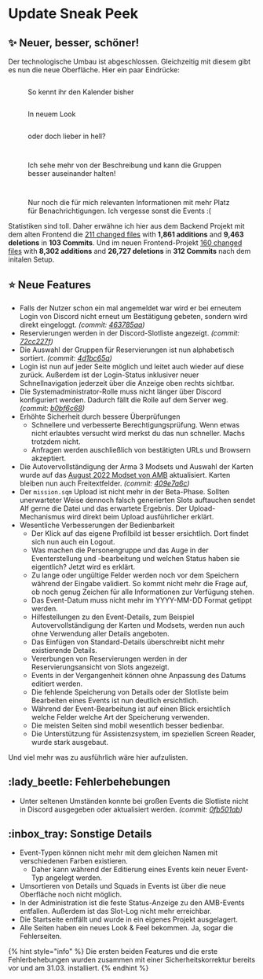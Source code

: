 # Update Sneak Peek

## :sparkles: Neuer, besser, schöner!

Der technologische Umbau ist abgeschlossen. Gleichzeitig mit diesem gibt es nun die neue Oberfläche. Hier ein paar Eindrücke:

<div>

<figure><img src="../../.gitbook/assets/Changelog-112022-Calendar-Old.png" alt=""><figcaption><p>So kennt ihr den Kalender bisher</p></figcaption></figure>

 

<figure><img src="../../.gitbook/assets/Changelog-112022-Calendar-New.png" alt=""><figcaption><p>In neuem Look</p></figcaption></figure>

 

<figure><img src="../../.gitbook/assets/Changelog-112022-Calendar-New-Light.png" alt=""><figcaption><p>oder doch lieber in hell?</p></figcaption></figure>

</div>

<div>

<figure><img src="../../.gitbook/assets/Changelog-112022-EventDetails-Old.png" alt=""><figcaption></figcaption></figure>

 

<figure><img src="../../.gitbook/assets/Changelog-112022-EventDetails-New.png" alt=""><figcaption><p>Ich sehe mehr von der Beschreibung und kann die Gruppen besser auseinander halten!</p></figcaption></figure>

</div>

<div>

<figure><img src="../../.gitbook/assets/Changelog-112022-Profile-Old.png" alt=""><figcaption></figcaption></figure>

 

<figure><img src="../../.gitbook/assets/Changelog-112022-Profile-New.png" alt=""><figcaption><p>Nur noch die für mich relevanten Informationen mit mehr Platz für Benachrichtigungen. Ich vergesse sonst die Events :(</p></figcaption></figure>

</div>

Statistiken sind toll. Daher erwähne ich hier aus dem Backend Projekt mit dem alten Frontend die [211 changed files](https://github.com/Alf-Melmac/slotbotServer/compare/b3d841982d4f0a5e8f53c42349521ede447848f4...991af5ef436f66c7cd1ec08f076f2f26b8a58feb) with **1,861 additions** and **9,463 deletions** in **103 Commits**. Und im neuen Frontend-Projekt [160 changed files](https://github.com/Alf-Melmac/slotbot-frontend/compare/4139362f8e435e77b2588800348d0517a4afe735...ac25ba88a8fa835841590dfe2ab524fa9dbcbb8a) with **8,302 additions** and **26,727 deletions** in **312 Commits** nach dem initalen Setup.

## :star: Neue Features

* Falls der Nutzer schon ein mal angemeldet war wird er bei erneutem Login von Discord nicht erneut um Bestätigung gebeten, sondern wird direkt eingeloggt. _(commit:_ [_463785aa_](https://github.com/Alf-Melmac/slotbotServer/commit/463785aa457cf80d2408a6fb5f49d59332c2c5fd)_)_
* Reservierungen werden in der Discord-Slotliste angezeigt. _(commit:_ [_72cc227f_](https://github.com/Alf-Melmac/slotbotServer/commit/72cc227fe30b0d987bb73259556b14909d2c553c)_)_
* Die Auswahl der Gruppen für Reservierungen ist nun alphabetisch sortiert. _(commit:_ [_4d1bc65a_](https://github.com/Alf-Melmac/slotbotServer/commit/4d1bc65a1e58a817f29f1bd9c5ae95aeadf9481e)_)_
* Login ist nun auf jeder Seite möglich und leitet auch wieder auf diese zurück. Außerdem ist der Login-Status inklusiver neuer Schnellnavigation jederzeit über die Anzeige oben rechts sichtbar.
* Die Systemadministrator-Rolle muss nicht länger über Discord konfiguriert werden. Dadurch fällt die Rolle auf dem Server weg. _(commit:_ [_b0bf6c68_](https://github.com/Alf-Melmac/slotbotServer/commit/b0bf6c682bf198a474002f39a57572627e9e68f6)_)_
* Erhöhte Sicherheit durch bessere Überprüfungen
  * Schnellere und verbesserte Berechtigungsprüfung. Wenn etwas nicht erlaubtes versucht wird merkst du das nun schneller. Machs trotzdem nicht.
  * Anfragen werden auschließlich von bestätigten URLs und Browsern akzeptiert.
* Die Autovervollständigung der Arma 3 Modsets und Auswahl der Karten wurde auf das [August 2022 Modset von AMB](https://wiki.armamachtbock.de/de/Spieler/Mitmachen/Modset) aktualisiert. Karten bleiben nun auch Freitextfelder. _(commit:_ [_409e7a6c_](https://github.com/Alf-Melmac/slotbotServer/commit/409e7a6c02f05ce38e176669ce962df37441ba42)_)_
* Der `mission.sqm` Upload ist nicht mehr in der Beta-Phase. Sollten unerwarteter Weise dennoch falsch generierten Slots auftauchen sendet Alf gerne die Datei und das erwartete Ergebnis. Der Upload-Mechanismus wird direkt beim Upload ausführlicher erklärt.
* Wesentliche Verbesserungen der Bedienbarkeit
  * Der Klick auf das eigene Profilbild ist besser ersichtlich. Dort findet sich nun auch ein Logout.
  * Was machen die Personengruppe und das Auge in der Eventerstellung und -bearbeitung und welchen Status haben sie eigentlich? Jetzt wird es erklärt.
  * Zu lange oder ungültige Felder werden noch vor dem Speichern während der Eingabe validiert. So kommt nicht mehr die Frage auf, ob noch genug Zeichen für alle Informationen zur Verfügung stehen.
  * Das Event-Datum muss nicht mehr im YYYY-MM-DD Format getippt werden.
  * Hilfestellungen zu den Event-Details, zum Beispiel Autovervollständigung der Karten und Modsets, werden nun auch ohne Verwendung aller Details angeboten.
  * Das Einfügen von Standard-Details überschreibt nicht mehr existierende Details.
  * Vererbungen von Reservierungen werden in der Reservierungsansicht von Slots angezeigt.
  * Events in der Vergangenheit können ohne Anpassung des Datums editiert werden.
  * Die fehlende Speicherung von Details oder der Slotliste beim Bearbeiten eines Events ist nun deutlich ersichtlich.
  * Während der Event-Bearbeitung ist auf einen Blick ersichtlich welche Felder welche Art der Speicherung verwenden.
  * Die meisten Seiten sind mobil wesentlich besser bedienbar.
  * Die Unterstützung für Assistenzsystem, im speziellen Screen Reader, wurde stark ausgebaut.

Und viel mehr was zu ausführlich wäre hier aufzulisten.

## :lady\_beetle: Fehlerbehebungen

* Unter seltenen Umständen konnte bei großen Events die Slotliste nicht in Discord ausgegeben oder aktualisiert werden. _(commit:_ [_0fb501ab_](https://github.com/Alf-Melmac/slotbotServer/commit/0fb501abd7d67431f0126b2cf4aa6571a17c6e04)_)_

## :inbox\_tray: Sonstige Details

* Event-Typen können nicht mehr mit dem gleichen Namen mit verschiedenen Farben existieren.
  * Daher kann während der Editierung eines Events kein neuer Event-Typ angelegt werden.
* Umsortieren von Details und Squads in Events ist über die neue Oberfläche noch nicht möglich.
* In der Administration ist die feste Status-Anzeige zu den AMB-Events entfallen. Außerdem ist das Slot-Log nicht mehr erreichbar.
* Die Startseite entfällt und wurde in ein eigenes Projekt ausgelagert.
* Alle Seiten haben ein neues Look & Feel bekommen. Ja, sogar die Fehlerseiten.

{% hint style="info" %}
Die ersten beiden Features und die erste Fehlerbehebungen wurden zusammen mit einer Sicherheitskorrektur bereits vor und am 31.03. installiert.
{% endhint %}

